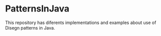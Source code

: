 # PatternsInJava
This repository has diferents implementations and examples about use of Disegn patterns in Java.
